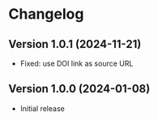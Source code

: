 Changelog
=========


Version 1.0.1 (2024-11-21)
--------------------------

* Fixed: use DOI link as source URL


Version 1.0.0 (2024-01-08)
--------------------------

* Initial release
